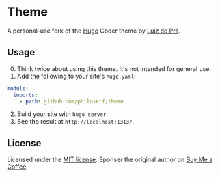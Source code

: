 # Theme

A personal-use fork of the [Hugo](https://gohugo.io/) Coder theme by [Luiz de Prá](https://github.com/luizdepra).

## Usage

0. Think twice about using this theme. It's not intended for general use.
1. Add the following to your site's `hugo.yaml`:

```yaml
module:
  imports:
    - path: github.com/philoserf/theme
```

2. Build your site with `hugo server`
3. See the result at `http://localhost:1313/`.

## License

Licensed under the [MIT license](https://github.com/luizdepra/hugo-coder/blob/master/LICENSE.md). Sponser the original author on [Buy Me a Coffee](https://www.buymeacoffee.com/luizdepra).
